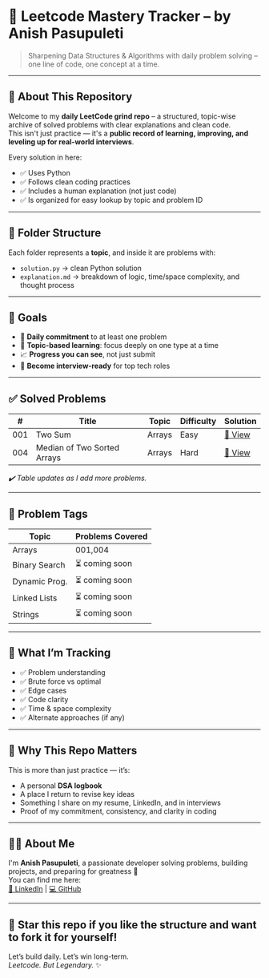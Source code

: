 # 🧠 Leetcode Mastery Tracker – by Anish Pasupuleti
   
> Sharpening Data Structures & Algorithms with daily problem solving – one line of code, one concept at a time.  

--- 
 
## 🚀 About This Repository

Welcome to my **daily LeetCode grind repo** – a structured, topic-wise archive of solved problems with clear explanations and clean code.  
This isn't just practice — it's a **public record of learning, improving, and leveling up for real-world interviews**.   

Every solution in here:
- ✅ Uses Python  
- ✅ Follows clean coding practices  
- ✅ Includes a human explanation (not just code)  
- ✅ Is organized for easy lookup by topic and problem ID

---

## 📁 Folder Structure


Each folder represents a **topic**, and inside it are problems with:
- `solution.py` → clean Python solution  
- `explanation.md` → breakdown of logic, time/space complexity, and thought process

---

## 🎯 Goals

- 📅 **Daily commitment** to at least one problem  
- 📂 **Topic-based learning**: focus deeply on one type at a time  
- 📈 **Progress you can see**, not just submit  
- 🧠 **Become interview-ready** for top tech roles

---

## ✅ Solved Problems

| #   | Title                            | Topic         | Difficulty | Solution |
|-----|----------------------------------|---------------|------------|----------|
| 001 | Two Sum                          | Arrays        | Easy       | [🔗 View](arrays/001-two-sum) |
| 004 | Median of Two Sorted Arrays      | Arrays        | Hard       | [🔗 View](arrays/004-median-of-two-sorted-arrays) |

_✔️ Table updates as I add more problems._

---

## 📌 Problem Tags

| Topic          | Problems Covered |
|----------------|------------------|
| Arrays         | 001,004          |
| Binary Search  | ⏳ coming soon    |
| Dynamic Prog.  | ⏳ coming soon    |
| Linked Lists   | ⏳ coming soon    |
| Strings        | ⏳ coming soon    |

---

## 🧠 What I’m Tracking

- ✅ Problem understanding  
- ✅ Brute force vs optimal  
- ✅ Edge cases  
- ✅ Code clarity  
- ✅ Time & space complexity  
- ✅ Alternate approaches (if any)

---

## 💼 Why This Repo Matters

This is more than just practice — it’s:
- A personal **DSA logbook**  
- A place I return to revise key ideas  
- Something I share on my resume, LinkedIn, and in interviews  
- Proof of my commitment, consistency, and clarity in coding

---

## 🧑‍💻 About Me

I'm **Anish Pasupuleti**, a passionate developer solving problems, building projects, and preparing for greatness 🚀  
You can find me here:  
[📎 LinkedIn](https://linkedin.com/in/anishpasupuleti) | [💻 GitHub](https://github.com/AnishPasupuleti)  

---

## 🌟 Star this repo if you like the structure and want to fork it for yourself!

Let’s build daily. Let’s win long-term.  
_Leetcode. But Legendary._ ✨

